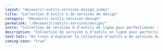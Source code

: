 ```yaml
---
layout: "decouvrir-outils-services-design_index"
title: "Collection d'outils & de services de design"
category: "decouvrir-outils-services-design"
permalink: "/decouvrir/outils-services/design/"
intro: "Collection de services & d'outils en ligne pour perfectionner vos process de design & de collaboration. N'hésitez pas à partager vos découvertes et vos créations. Bientôt disponible."
description: "Collection de services & d'outils en ligne pour perfectionner vos process de design & de collaboration"
text-twtr: "En train d'explorer la collection d'outils & de services de design du @MagDuWebdesign"
coming-soon: "true"
---
```

